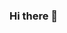 ### Hi there 👋

<!--
**sagarsrikantcodes/sagarsrikantcodes** is a ✨ _special_ ✨ repository because its `README.md` (this file) appears on your GitHub profile.

Here are some ideas to get you started:

- 🔭 I’m currently working on front-end web development projects.
- 🌱 I’m currently learning Java Object Oriented Programming, Data Structures and Algorithms.
- 👯 I’m looking to collaborate on open-source projects related to web development.
- 🤔 I’m looking for help with ...
- 💬 Ask me about ...
- 📫 How to reach me: https://ca.linkedin.com/in/sagarsrikantautomotivehvac?original_referer=https%3A%2F%2Fwww.google.com%2F
- 😄 Pronouns: ...
- ⚡ Fun fact: ...
-->
